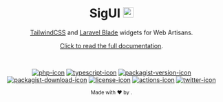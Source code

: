<div align="center">

# SigUI <span><img src="https://github.com/siguici/art/blob/HEAD/images/logo.svg" alt="⚡" width="24" /></span>

[TailwindCSS][tailwindcss-home] and [Laravel Blade][blade-home] widgets for Web Artisans.

[Click to read the full documentation][docs-link].

<br/>

[![php-icon]][php-link]
[![typescript-icon]][typescript-link]
[![packagist-version-icon]][packagist-version-link]
[![packagist-download-icon]][packagist-download-link]
[![license-icon]][license-link]
[![actions-icon]][actions-link]
[![twitter-icon]][twitter-link]

<sub>Made with ❤︎ by <a href="https://twitter.com/intent/follow?screen_name=siguici" style="content:url(https://img.shields.io/twitter/follow/siguici.svg?label=@siguici);margin-bottom:-6px">@siguici</a>.</sub>

</div>

[php-icon]: https://img.shields.io/badge/PHP-ccc.svg?style=flat&logo=php
[php-link]: https://github.com/siguici/sigUI/search?l=php "SigUI PHP code"

[typescript-icon]: https://img.shields.io/badge/TypeScript-294E80.svg?logo=typescript
[typescript-link]:  https://github.com/siguici/sigUI/search?l=typescript "SigUI TypeScript code"

[packagist-version-icon]: https://img.shields.io/packagist/v/siguici/sigui
[packagist-version-link]: https://packagist.org/packages/siguici/sigui "SigUI Releases"

[packagist-download-icon]: https://img.shields.io/packagist/dt/siguici/sigui
[packagist-download-link]: https://packagist.org/packages/siguici/sigui "SigUI Downloads"

[actions-icon]: https://github.com/siguici/sigUI/workflows/CI/badge.svg
[actions-link]: https://github.com/siguici/sigUI/actions "SigUI status"

[twitter-icon]: https://img.shields.io/twitter/follow/siguici_news.svg?label=@siguici_news
[twitter-link]: https://x.com/intent/follow?screen_name=siguici_news "Ping ⚡ Sigui"

[license-icon]: https://img.shields.io/badge/license-MIT-blue.svg
[license-link]: https://github.com/siguici/sigUI/blob/HEAD/LICENSE "SigUI License"
[docs-link]: https://siguici.github.io/sigUI "SigUI Documentation"

[tailwindcss-home]: https://tailwindcss.com "TailwindCSS"
[blade-home]: https://laravel.com/docs/11.x/blade "Laravel Blade"
